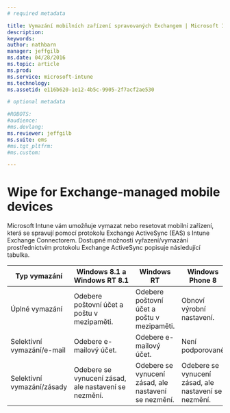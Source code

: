 ```yaml
---
# required metadata

title: Vymazání mobilních zařízení spravovaných Exchangem | Microsoft Intune
description:
keywords:
author: nathbarn
manager: jeffgilb
ms.date: 04/28/2016
ms.topic: article
ms.prod:
ms.service: microsoft-intune
ms.technology:
ms.assetid: e116b620-1e12-4b5c-9905-2f7acf2ae530

# optional metadata

#ROBOTS:
#audience:
#ms.devlang:
ms.reviewer: jeffgilb
ms.suite: ems
#ms.tgt_pltfrm:
#ms.custom:

---
```



# Wipe for Exchange-managed mobile devices
Microsoft Intune vám umožňuje vymazat nebo resetovat mobilní zařízení, která se spravují pomocí protokolu Exchange ActiveSync (EAS) s Intune Exchange Connectorem. Dostupné možnosti vyřazení/vymazání prostřednictvím protokolu Exchange ActiveSync popisuje následující tabulka.

|Typ vymazání|Windows 8.1 a Windows RT 8.1|Windows RT|Windows Phone 8|iOS|Android|
|----------------|----------------------------------|--------------|-------------------|-------|-----------|
|Úplné vymazání|Odebere poštovní účet a poštu v mezipaměti.|Odebere poštovní účet a poštu v mezipaměti.|Obnoví výrobní nastavení.|Obnoví výrobní nastavení.|Obnoví výrobní nastavení.|
|Selektivní vymazání/e-mail|Odebere e-mailový účet.|Odebere e-mailový účet.|Není podporované|Není podporované|Není podporované|
|Selektivní vymazání/zásady|Odebere se vynucení zásad, ale nastavení se nezmění.|Odebere se vynucení zásad, ale nastavení se nezmění.|Odebere se vynucení zásad, ale nastavení se nezmění.|Odebere se vynucení zásad, ale nastavení se nezmění.|Odebere se vynucení zásad, ale nastavení se nezmění.|


<!--HONumber=May16_HO1-->


